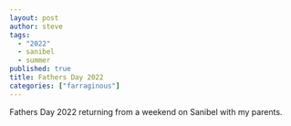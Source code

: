 ```yaml
---
layout: post
author: steve
tags:
  - "2022"
  - sanibel
  - summer
published: true
title: Fathers Day 2022
categories: ["farraginous"]
---
```

Fathers Day 2022 returning from a weekend on Sanibel with my parents.



